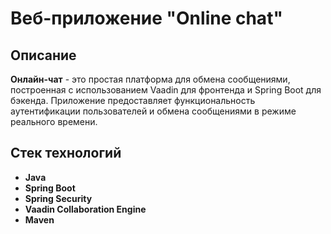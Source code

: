 # Веб-приложение "Online chat"

## Описание
**Онлайн-чат** - это простая платформа для обмена сообщениями, построенная с использованием Vaadin для фронтенда и Spring Boot для бэкенда. Приложение предоставляет функциональность аутентификации пользователей и обмена сообщениями в режиме реального времени.

## Стек технологий
- **Java**
- **Spring Boot**
- **Spring Security**
- **Vaadin Collaboration Engine**
- **Maven**
